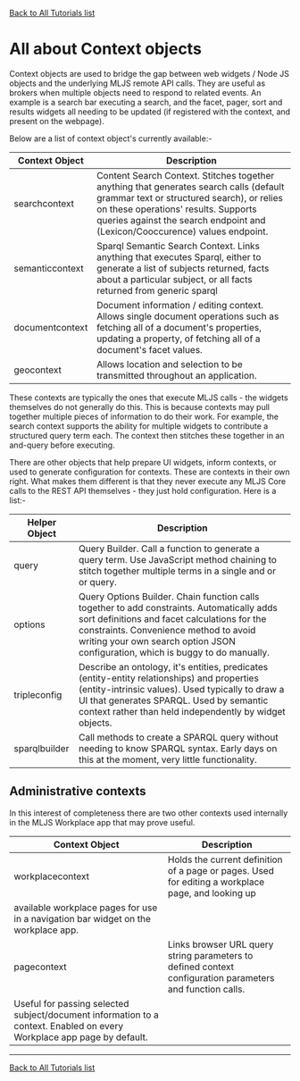 [Back to All Tutorials list](all.md)
# All about Context objects

Context objects are used to bridge the gap between web widgets / Node JS objects and the underlying MLJS remote API calls. They are useful as brokers
when multiple objects need to respond to related events. An example is a search bar executing a search, and the facet, pager, sort and results widgets
all needing to be updated (if registered with the context, and present on the webpage).

Below are a list of context object's currently available:-

| Context Object | Description |
| --- | --- |
| searchcontext | Content Search Context. Stitches together anything that generates search calls (default grammar text or structured search), or relies on these operations' results. Supports queries against the search endpoint and (Lexicon/Cooccurence) values endpoint. |
| semanticcontext | Sparql Semantic Search Context. Links anything that executes Sparql, either to generate a list of subjects returned, facts about a particular subject, or all facts returned from generic sparql |
| documentcontext | Document information / editing context. Allows single document operations such as fetching all of a document's properties, updating a property, of fetching all of a document's facet values. |
| geocontext | Allows location and selection to be transmitted throughout an application. |

These contexts are typically the ones that execute MLJS calls - the widgets themselves do not generally do this. This is because contexts may pull together multiple pieces of information to do their work. For example, the search context supports the ability for multiple widgets to contribute a structured query term each. The context then stitches these together in an and-query before executing.

There are other objects that help prepare UI widgets, inform contexts, or used to generate configuration for contexts. These are contexts in their own right. What makes them different is that they never execute any MLJS Core calls to the REST API themselves - they just hold configuration. Here is a list:-

| Helper Object | Description |
| --- | --- |
| query | Query Builder. Call a function to generate a query term. Use JavaScript method chaining to stitch together multiple terms in a single and or or query. |
| options | Query Options Builder. Chain function calls together to add constraints. Automatically adds sort definitions and facet calculations for the constraints. Convenience method to avoid writing your own search option JSON configuration, which is buggy to do manually. |
| tripleconfig | Describe an ontology, it's entities, predicates (entity-entity relationships) and properties (entity-intrinsic values). Used typically to draw a UI that generates SPARQL. Used by semantic context rather than held independently by widget objects. |
| sparqlbuilder | Call methods to create a SPARQL query without needing to know SPARQL syntax. Early days on this at the moment, very little functionality. |

## Administrative contexts

In this interest of completeness there are two other contexts used internally in the MLJS Workplace app that may prove useful.

| Context Object | Description |
| --- | --- |
| workplacecontext | Holds the current definition of a page or pages. Used for editing a workplace page, and looking up
available workplace pages for use in a navigation bar widget on the workplace app. |
| pagecontext | Links browser URL query string parameters to defined context configuration parameters and function calls.
Useful for passing selected subject/document information to a context. Enabled on every Workplace app page by default. |

- - - -

[Back to All Tutorials list](all.md)
